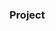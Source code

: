 ### Project










































































































































































         









        





 































